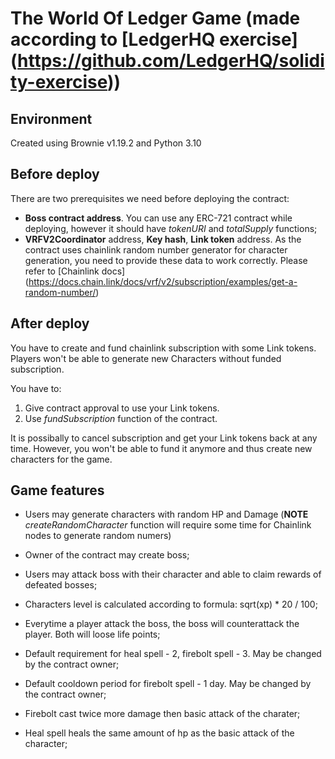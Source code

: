 # The World Of Ledger Game (made according to [LedgerHQ exercise] (https://github.com/LedgerHQ/solidity-exercise))


## Environment
Created using Brownie v1.19.2 and Python 3.10

## Before deploy
There are two prerequisites we need before deploying the contract:
* **Boss contract address**. You can use any ERC-721 contract while deploying, however it should have *tokenURI* and *totalSupply* functions;
* **VRFV2Coordinator** address, **Key hash**, **Link token** address. As the contract uses chainlink random number generator for character generation, you need to provide these data to work correctly. Please refer to [Chainlink docs] (https://docs.chain.link/docs/vrf/v2/subscription/examples/get-a-random-number/)

## After deploy
You have to create and fund chainlink subscription with some Link tokens. Players won't be able to generate new Characters without funded subscription. 

You have to: 
1. Give contract approval to use your Link tokens.
2. Use *fundSubscription* function of the contract.

It is possibally to cancel subscription and get your Link tokens back at any time. However, you won't be able to fund it anymore and thus create new characters for the game.

## Game features
- Users may generate characters with random HP and Damage (**NOTE** *createRandomCharacter* function will require some time for Chainlink nodes to generate random numers)
- Owner of the contract may create boss;
- Users may attack boss with their character and able to claim rewards of defeated bosses;
- Characters level is calculated according to formula: sqrt(xp) * 20 / 100;
- Everytime a player attack the boss, the boss will counterattack the player. Both will loose life points;

- Default requirement for heal spell - 2, firebolt spell - 3. May be changed by the contract owner;
- Default cooldown period for firebolt spell - 1 day. May be changed by the contract owner;
- Firebolt cast twice more damage then basic attack of the charater;
- Heal spell heals the same amount of hp as the basic attack of the character;